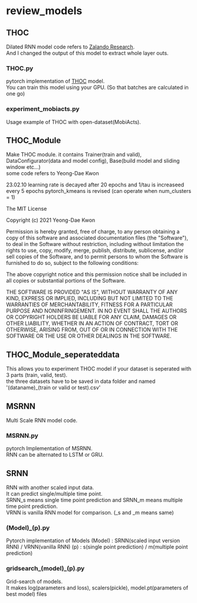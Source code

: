 # review_models
## THOC
Dilated RNN model code refers to [Zalando Research](https://github.com/zalandoresearch/pytorch-dilated-rnn).   
And I changed the output of this model to extract whole layer outs.   
   
### THOC.py
pytorch implementation of [THOC](https://proceedings.neurips.cc/paper/2020/file/97e401a02082021fd24957f852e0e475-Paper.pdf) model.   
You can train this model using your GPU. (So that batches are calculated in one go)   
   
### experiment_mobiacts.py
Usage example of THOC with open-dataset(MobiActs).   
   
## THOC_Module
Make THOC module. it contains Trainer(train and valid), DataConfigurator(data and model config), Base(build model and sliding window etc...)   
some code refers to Yeong-Dae Kwon

23.02.10
learning rate is decayed after 20 epochs and 1/tau is increaseed every 5 epochs
pytorch_kmeans is revised (can operate when num_clusters = 1)

The MIT License

Copyright (c) 2021 Yeong-Dae Kwon

Permission is hereby granted, free of charge, to any person obtaining a copy
of this software and associated documentation files (the "Software"), to deal
in the Software without restriction, including without limitation the rights
to use, copy, modify, merge, publish, distribute, sublicense, and/or sell
copies of the Software, and to permit persons to whom the Software is
furnished to do so, subject to the following conditions:

The above copyright notice and this permission notice shall be included in
all copies or substantial portions of the Software.



THE SOFTWARE IS PROVIDED "AS IS", WITHOUT WARRANTY OF ANY KIND, EXPRESS OR
IMPLIED, INCLUDING BUT NOT LIMITED TO THE WARRANTIES OF MERCHANTABILITY,
FITNESS FOR A PARTICULAR PURPOSE AND NONINFRINGEMENT. IN NO EVENT SHALL THE
AUTHORS OR COPYRIGHT HOLDERS BE LIABLE FOR ANY CLAIM, DAMAGES OR OTHER
LIABILITY, WHETHER IN AN ACTION OF CONTRACT, TORT OR OTHERWISE, ARISING FROM,
OUT OF OR IN CONNECTION WITH THE SOFTWARE OR THE USE OR OTHER DEALINGS IN
THE SOFTWARE.   
   
## THOC_Module_seperateddata
This allows you to experiment THOC model if your dataset is seperated with 3 parts (train, valid, test).   
the three datasets have to be saved in data folder and named '(dataname)_(train or valid or test).csv'

## MSRNN   
Multi Scale RNN model code.   

### MSRNN.py
pytorch Implementation of MSRNN.   
RNN can be alternated to LSTM or GRU.   


## SRNN   
RNN with another scaled input data.   
It can predict single/multiple time point.   
SRNN_s means single time point prediction and SRNN_m means multiple time point prediction.   
VRNN is vanilla RNN model for comparison. (_s and _m means same)

### (Model)_(p).py   
Pytorch implementation of Models
(Model) : SRNN(scaled input version RNN) / VRNN(vanilla RNN)
(p) : s(single point prediction) / m(multiple point prediction)

### gridsearch_(model)_(p).py
Grid-search of models.   
It makes log(parameters and loss), scalers(pickle), model.pt(parameters of best model) files
